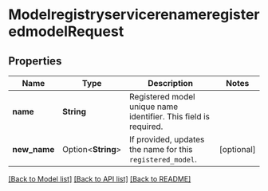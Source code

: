 # ModelregistryservicerenameregisteredmodelRequest

## Properties

Name | Type | Description | Notes
------------ | ------------- | ------------- | -------------
**name** | **String** | Registered model unique name identifier. This field is required. | 
**new_name** | Option<**String**> | If provided, updates the name for this ``registered_model``. | [optional]

[[Back to Model list]](../README.md#documentation-for-models) [[Back to API list]](../README.md#documentation-for-api-endpoints) [[Back to README]](../README.md)



